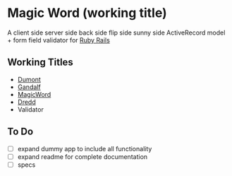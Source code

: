 Magic Word (working title)
=======
A client side server side back side flip side sunny side ActiveRecord model + form field validator for [Ruby Rails](https://medium.com/p/db4097a44cba)

Working Titles
--------------
* [Dumont](http://en.wikipedia.org/wiki/Tron#Cast)
* [Gandalf](http://pedalsandotherthings.com/shallnot.gif)
* [MagicWord](https://teamtcast.files.wordpress.com/2014/04/you-didnt-say-the-magic-word-o.gif)
* [Dredd](http://www.scenicreflections.com/files/Judge%20Dredd%20Wallpaper%201.jpg)
* Validator

To Do
-----
- [ ] expand dummy app to include all functionality
- [ ] expand readme for complete documentation
- [ ] specs
